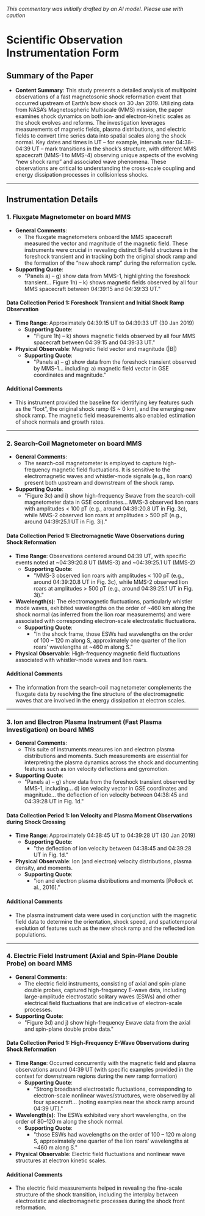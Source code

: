 _This commentary was initially drafted by an AI model. Please use with caution_

# Scientific Observation Instrumentation Form

## Summary of the Paper
- **Content Summary**: This study presents a detailed analysis of multipoint observations of a fast magnetosonic shock reformation event that occurred upstream of Earth’s bow shock on 30 Jan 2019. Utilizing data from NASA’s Magnetospheric Multiscale (MMS) mission, the paper examines shock dynamics on both ion‐ and electron-kinetic scales as the shock evolves and reforms. The investigation leverages measurements of magnetic fields, plasma distributions, and electric fields to convert time series data into spatial scales along the shock normal. Key dates and times in UT – for example, intervals near 04:38–04:39 UT – mark transitions in the shock’s structure, with different MMS spacecraft (MMS-1 to MMS-4) observing unique aspects of the evolving “new shock ramp” and associated wave phenomena. These observations are critical to understanding the cross-scale coupling and energy dissipation processes in collisionless shocks.

---

## Instrumentation Details

### 1. Fluxgate Magnetometer on board MMS
- **General Comments**:
   - The fluxgate magnetometers onboard the MMS spacecraft measured the vector and magnitude of the magnetic field. These instruments were crucial in revealing distinct B-field structures in the foreshock transient and in tracking both the original shock ramp and the formation of the “new shock ramp” during the reformation cycle.
- **Supporting Quote**:
   - "Panels a) – g) show data from MMS-1, highlighting the foreshock transient... Figure 1h) – k) shows magnetic fields observed by all four MMS spacecraft between 04:39:15 and 04:39:33 UT."
  
#### Data Collection Period 1: Foreshock Transient and Initial Shock Ramp Observation
- **Time Range**: Approximately 04:39:15 UT to 04:39:33 UT (30 Jan 2019)
   - **Supporting Quote**:
     - "Figure 1h) – k) shows magnetic fields observed by all four MMS spacecraft between 04:39:15 and 04:39:33 UT."
- **Physical Observable**: Magnetic field vector and magnitude (|B|)
   - **Supporting Quote**:
     - "Panels a) – g) show data from the foreshock transient observed by MMS-1... including: a) magnetic field vector in GSE coordinates and magnitude."

#### Additional Comments
- This instrument provided the baseline for identifying key features such as the “foot”, the original shock ramp (S ~ 0 km), and the emerging new shock ramp. The magnetic field measurements also enabled estimation of shock normals and growth rates.

---

### 2. Search-Coil Magnetometer on board MMS
- **General Comments**:
   - The search-coil magnetometer is employed to capture high-frequency magnetic field fluctuations. It is sensitive to the electromagnetic waves and whistler-mode signals (e.g., lion roars) present both upstream and downstream of the shock ramp.
- **Supporting Quote**:
   - "Figure 3c) and i) show high-frequency Bwave from the search-coil magnetometer data in GSE coordinates... MMS-3 observed lion roars with amplitudes < 100 pT (e.g., around 04:39:20.8 UT in Fig. 3c), while MMS-2 observed lion roars at amplitudes > 500 pT (e.g., around 04:39:25.1 UT in Fig. 3i)."

#### Data Collection Period 1: Electromagnetic Wave Observations during Shock Reformation
- **Time Range**: Observations centered around 04:39 UT, with specific events noted at ~04:39:20.8 UT (MMS-3) and ~04:39:25.1 UT (MMS-2)
   - **Supporting Quote**:
     - "MMS-3 observed lion roars with amplitudes < 100 pT (e.g., around 04:39:20.8 UT in Fig. 3c), while MMS-2 observed lion roars at amplitudes > 500 pT (e.g., around 04:39:25.1 UT in Fig. 3i)."
- **Wavelength(s)**: The electromagnetic fluctuations, particularly whistler mode waves, exhibited wavelengths on the order of ~460 km along the shock normal (as inferred from the lion roar measurements) and were associated with corresponding electron-scale electrostatic fluctuations.
   - **Supporting Quote**:
     - "In the shock frame, those ESWs had wavelengths on the order of 100 – 120 m along S, approximately one quarter of the lion roars’ wavelengths at ~460 m along S."
- **Physical Observable**: High-frequency magnetic field fluctuations associated with whistler-mode waves and lion roars.

#### Additional Comments
- The information from the search-coil magnetometer complements the fluxgate data by resolving the fine structure of the electromagnetic waves that are involved in the energy dissipation at electron scales.

---

### 3. Ion and Electron Plasma Instrument (Fast Plasma Investigation) on board MMS
- **General Comments**:
   - This suite of instruments measures ion and electron plasma distributions and moments. Such measurements are essential for interpreting the plasma dynamics across the shock and documenting features such as ion velocity deflections and gyromotion.
- **Supporting Quote**:
   - "Panels a) – g) show data from the foreshock transient observed by MMS-1, including... d) ion velocity vector in GSE coordinates and magnitude... the deflection of ion velocity between 04:38:45 and 04:39:28 UT in Fig. 1d."
  
#### Data Collection Period 1: Ion Velocity and Plasma Moment Observations during Shock Crossing
- **Time Range**: Approximately 04:38:45 UT to 04:39:28 UT (30 Jan 2019)
   - **Supporting Quote**:
     - "the deflection of ion velocity between 04:38:45 and 04:39:28 UT in Fig. 1d."
- **Physical Observable**: Ion (and electron) velocity distributions, plasma density, and moments.
   - **Supporting Quote**:
     - "ion and electron plasma distributions and moments [Pollock et al., 2016]."

#### Additional Comments
- The plasma instrument data were used in conjunction with the magnetic field data to determine the orientation, shock speed, and spatiotemporal evolution of features such as the new shock ramp and the reflected ion populations.

---

### 4. Electric Field Instrument (Axial and Spin-Plane Double Probe) on board MMS
- **General Comments**:
   - The electric field instruments, consisting of axial and spin-plane double probes, captured high-frequency E-wave data, including large-amplitude electrostatic solitary waves (ESWs) and other electrical field fluctuations that are indicative of electron-scale processes.
- **Supporting Quote**:
   - "Figure 3d) and j) show high-frequency Ewave data from the axial and spin-plane double probe data."
  
#### Data Collection Period 1: High-Frequency E-Wave Observations during Shock Reformation
- **Time Range**: Occurred concurrently with the magnetic field and plasma observations around 04:39 UT (with specific examples provided in the context for downstream regions during the new ramp formation)
   - **Supporting Quote**:
     - "Strong broadband electrostatic fluctuations, corresponding to electron-scale nonlinear waves/structures, were observed by all four spacecraft... (noting examples near the shock ramp around 04:39 UT)."
- **Wavelength(s)**: The ESWs exhibited very short wavelengths, on the order of 80–120 m along the shock normal.
   - **Supporting Quote**:
     - "those ESWs had wavelengths on the order of 100 – 120 m along S, approximately one quarter of the lion roars’ wavelengths at ~460 m along S."
- **Physical Observable**: Electric field fluctuations and nonlinear wave structures at electron kinetic scales.
  
#### Additional Comments
- The electric field measurements helped in revealing the fine-scale structure of the shock transition, including the interplay between electrostatic and electromagnetic processes during the shock front reformation.
